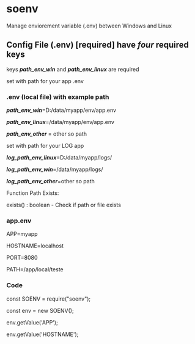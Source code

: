 # soenv
Manage enviorement variable (.env) between Windows and Linux

## Config File (.env) [required] have ***four*** required keys

keys ***path_env_win*** and ***path_env_linux*** are required


set with path for your app .env 

### .env (local file) with example path

***path_env_win***=D:/data/myapp/env/app.env  

***path_env_linux***=/data/myapp/env/app.env

***path_env_other*** = other so path


set with path for your LOG app

***log_path_env_linux***=D:/data/myapp/logs/

***log_path_env_win***=/data/myapp/logs/

***log_path_env_other***=other so path


Function Path Exists:

exists() : boolean - Check if path or file exists



### app.env

APP=myapp

HOSTNAME=localhost

PORT=8080

PATH=/app/local/teste




### Code

const SOENV = require("soenv");

const env = new SOENV();

env.getValue('APP');

env.getValue('HOSTNAME');



